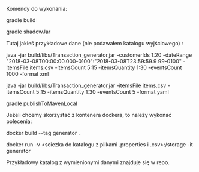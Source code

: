 Komendy do wykonania:

gradle build

gradle shadowJar

Tutaj jakieś przykładowe dane (nie podawałem katalogu wyjściowego) :

java -jar build/libs/Transaction_generator.jar -customerIds 1:20 -dateRange "2018-03-08T00:00:00.000-0100":"2018-03-08T23:59:59.9
99-0100" -itemsFile items.csv -itemsCount 5:15 -itemsQuantity 1:30 -eventsCount 1000 -format xml

java -jar build/libs/Transaction_generator.jar  -itemsFile items.csv -itemsCount 5:15 -itemsQuantity 1:30 -eventsCount 5 -format yaml


gradle publishToMavenLocal


Jeżeli chcemy skorzystać z kontenera dockera, to należy wykonać polecenia:

docker build --tag generator .

docker run -v <sciezka do katalogu z plikami .properties i .csv>:/storage -it generator
  
Przykładowy katalog z wymienionymi danymi znajduje się w repo.
